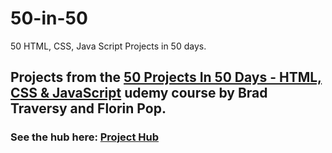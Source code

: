 # 50-in-50
 50 HTML, CSS, Java Script Projects in 50 days.

## Projects from the [50 Projects In 50 Days - HTML, CSS & JavaScript](https://www.udemy.com/course/50-projects-50-days/) udemy course by Brad Traversy and Florin Pop.

### See the hub here: [Project Hub](https://catherinitude.github.io/50-in-50/)


